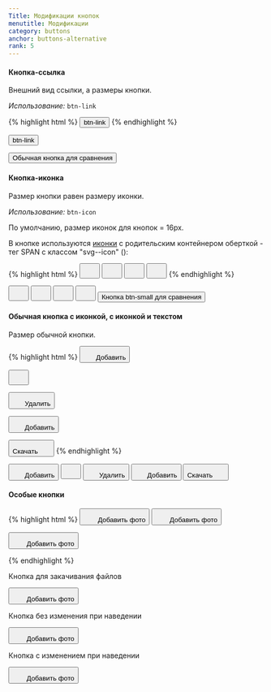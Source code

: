 ```yaml
---
Title: Модификации кнопок
menutitle: Модификации
category: buttons
anchor: buttons-alternative
rank: 5
---
```


#### Кнопка-ссылка

Внешний вид ссылки, а размеры кнопки.

_Использование:_ `btn-link`

{% highlight html %}
  <button class="btn-link">btn-link</button>
{% endhighlight %}

<div class="bs-docs-example">
  <div class="">
  <button class="btn-link">btn-link</button>

  <button class="btn-default ml-10">Обычная кнопка для сравнения</button>
  </div>
</div>

#### Кнопка-иконка

Размер кнопки равен размеру иконки.

_Использование:_ `btn-icon`

По умолчанию, размер иконок для кнопок = 16px.

В кнопке используются <a href="https://infotech-ru.github.io/dsf-common-ui/icons">иконки</a> с родительским контейнером оберткой - тег SPAN с классом "svg--icon" (<span class="svg--icon">):

{% highlight html %}
  <button class="btn-icon"><span class="svg--icon"><svg class="bicolors-plus" width="24" height="24"><use xlink:href="sprite.symbol.svg#bicolors-plus"></use></svg></span></button>
  <button class="btn-icon"><span class="svg--icon"><svg class="bicolors-arrows_reload" width="24" height="24"><use xlink:href="sprite.symbol.svg#bicolors-arrows_reload"></use></svg></span></button>
  <button class="btn-icon"><span class="svg--icon svg-danger"><svg class="bicolors-delete" width="24" height="24"><use xlink:href="sprite.symbol.svg#bicolors-delete"></use></svg></span></button>
  <button class="btn-icon btn-icon_h20"><span class="svg--icon"><svg class="bicolors-plus__24vb" width="24" height="24"><use xlink:href="sprite.symbol.svg#bicolors-plus__24vb"></use></svg></span></button>
{% endhighlight %}
<div class="bs-docs-example">
  <div class="">
  <button class="btn-icon"><span class="svg--icon"><svg class="bicolors-plus" width="24" height="24"><use xlink:href="/dsf-common-ui/dist/sprite.symbol.svg#bicolors-plus"></use></svg></span></button>
  <button class="btn-icon ml-10"><span class="svg--icon"><svg class="bicolors-arrows_reload" width="24" height="24"><use xlink:href="/dsf-common-ui/dist/sprite.symbol.svg#bicolors-arrows_reload"></use></svg></span></button>
  <button class="btn-icon ml-10"><span class="svg--icon svg-danger"><svg class="bicolors-delete" width="24" height="24"><use xlink:href="/dsf-common-ui/dist/sprite.symbol.svg#bicolors-delete"></use></svg></span></button>
  <button class="btn-icon btn-icon_h20 ml-10"><span class="svg--icon"><svg class="bicolors-plus__24vb" width="24" height="24"><use xlink:href="/dsf-common-ui/dist/sprite.symbol.svg#bicolors-plus__24vb"></use></svg></span></button>
  <button class="btn-default btn-small ml-10">Кнопка btn-small для сравнения</button>
  </div>
</div>

#### Обычная кнопка c иконкой, с иконкой и текстом

Размер обычной кнопки.

{% highlight html %}
  <button class="btn-link"><span class="svg--icon"><svg class="bicolors-plus" width="24" height="24"><use xlink:href="sprite.symbol.svg#bicolors-plus"></use></svg></span><span class="btn-text">Добавить</span></button>
  
  <button class="btn-success__outline"><span class="svg--icon"><svg class="bicolors-filter" width="24" height="24"><use xlink:href="sprite.symbol.svg#bicolors-filter"></use></svg></span></button>

  <button class="btn-danger__outline"><span class="svg--icon"><svg class="bicolors-delete" width="24" height="24"><use xlink:href="sprite.symbol.svg#bicolors-delete"></use></svg></span><span class="btn-text">Удалить</span></button>

  <button class="btn-primary"><span class="svg--icon"><svg class="bicolors-plus" width="24" height="24"><use xlink:href="sprite.symbol.svg#bicolors-plus"></use></svg></span><span class="btn-text">Добавить</span></button>

  <button class="btn-primary__outline"><span class="btn-text">Скачать</span><span class="svg--icon"><svg class="bicolors-export" width="24" height="24"><use xlink:href="sprite.symbol.svg#bicolors-export"></use></svg></span></button>
{% endhighlight %}

<div class="bs-docs-example">
  <button class="btn-link"><span class="svg--icon"><svg  class="bicolors-plus" width="24" height="24"><use xlink:href="/dsf-common-ui/dist/sprite.symbol.svg#bicolors-plus"></use></svg></span><span class="btn-text">Добавить</span></button>
  <button class="btn-success__outline ml-10"><span class="svg--icon"><svg  class="bicolors-filter" width="24" height="24"><use xlink:href="/dsf-common-ui/dist/sprite.symbol.svg#bicolors-filter"></use></svg></span></button>
  <button class="btn-danger__outline ml-10"><span class="svg--icon"><svg class="bicolors-delete" width="24" height="24"><use xlink:href="/dsf-common-ui/dist/sprite.symbol.svg#bicolors-delete"></use></svg></span><span class="btn-text">Удалить</span></button>
  <button class="btn-primary ml-10"><span class="svg--icon"><svg class="bicolors-plus" width="24" height="24"><use xlink:href="/dsf-common-ui/dist/sprite.symbol.svg#bicolors-plus"></use></svg></span><span class="btn-text">Добавить</span></button>
  <button class="btn-primary__outline ml-10"><span class="btn-text">Скачать</span><span class="svg--icon"><svg class="bicolors-export" width="24" height="24"><use xlink:href="/dsf-common-ui/dist/sprite.symbol.svg#bicolors-export"></use></svg></span></button>
</div>



#### Особые кнопки

{% highlight html %}
<button class="btn-download w-100p">
    <span class="btn-download_inner">
        <span class="svg--icon svg--icon__h21"><svg width="24" height="24"><use xlink:href="/dsf-common-ui/dist/sprite.symbol.svg#bicolors-photo__24vb"></use></svg></span>
        <span class="btn-text">Добавить фото</span>
    </span>
</button>
<button class="btn-download btn-download__circle">
    <span class="btn-download_inner">
        <span class="svg--icon svg--icon__h21"><svg width="24" height="24"><use xlink:href="/dsf-common-ui/dist/sprite.symbol.svg#bicolors-photo__24vb"></use></svg></span>
        <span class="btn-text">Добавить фото</span>
    </span>
</button>
<div class="blockBusinessCardLeft">
    <div class="blockBusinessCardLeft_image blockBusinessCardLeft_image__personal">
      <button class="btn-download btn-download__circle btn-download__onHover p-absolute top-0">
          <span class="btn-download_inner">
              <span class="svg--icon svg--icon__h21"><svg width="24" height="24"><use xlink:href="/dsf-common-ui/dist/sprite.symbol.svg#bicolors-photo__24vb"></use></svg></span>
              <span class="btn-text">Добавить фото</span>
          </span>
      </button>
    </div>
</div>

{% endhighlight %}
<div class="bs-docs-example">
  <div class="row">
    <div class="col-4">
      <p>Кнопка для закачивания файлов</p>
      <button class="btn-download w-100p">
          <span class="btn-download_inner">
              <span class="svg--icon svg--icon__h21"><svg width="24" height="24"><use xlink:href="/dsf-common-ui/dist/sprite.symbol.svg#bicolors-photo__24vb"></use></svg></span>
              <span class="btn-text">Добавить фото</span>
          </span>
      </button>
    </div>
    <div class="col-4">
    <p>Кнопка без изменения при наведении</p>
      <button class="btn-download btn-download__circle">
          <span class="btn-download_inner">
              <span class="svg--icon svg--icon__h21"><svg width="24" height="24"><use xlink:href="/dsf-common-ui/dist/sprite.symbol.svg#bicolors-photo__24vb"></use></svg></span>
              <span class="btn-text">Добавить фото</span>
          </span>
      </button>
    </div>
  <div class="col-4">
      <p>Кнопка с изменением при наведении</p>
    <div class="blockBusinessCardLeft">
        <div class="blockBusinessCardLeft_image blockBusinessCardLeft_image__personal">
          <button class="btn-download btn-download__circle btn-download__onHover">
              <span class="btn-download_inner">
                  <span class="svg--icon svg--icon__h21"><svg width="24" height="24"><use xlink:href="/dsf-common-ui/dist/sprite.symbol.svg#bicolors-photo__24vb"></use></svg></span>
                  <span class="btn-text">Добавить фото</span>
              </span>
          </button>
        </div>
    </div>
  </div>
</div>